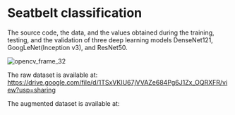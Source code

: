 # Seatbelt classification

The source code, the data, and the values obtained during the training, testing, and the validation of three deep learning models DenseNet121, GoogLeNet(Inception v3), and ResNet50.

![opencv_frame_32](https://user-images.githubusercontent.com/83386897/116504988-aa71bf80-a8f4-11eb-9659-61a33113752d.png)


The raw dataset is available at: https://drive.google.com/file/d/1TSxVKIU67jVVAZe684Pg6J1Zx_OQRXFR/view?usp=sharing

The augmented dataset is available at: 
